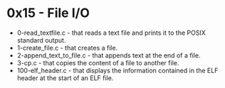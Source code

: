 # 0x15 - File I/O

- 0-read_textfile.c - that reads a text file and prints it to the POSIX standard output.
- 1-create_file.c - that creates a file.
- 2-append_text_to_file.c - that appends text at the end of a file.
- 3-cp.c - that copies the content of a file to another file.
- 100-elf_header.c - that displays the information contained in the ELF header at the start of an ELF file.
